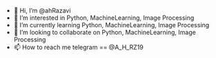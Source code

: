 - 👋 Hi, I’m @ahRazavi
- 👀 I’m interested in Python, MachineLearning, Image Processing
- 🌱 I’m currently learning Python, MachineLearning, Image Processing
- 💞️ I’m looking to collaborate on Python, MachineLearning, Image Processing
- 📫 How to reach me telegram == @A_H_RZ19

<!---
ahRazavi/ahRazavi is a ✨ special ✨ repository because its `README.md` (this file) appears on your GitHub profile.
You can click the Preview link to take a look at your changes.
--->
